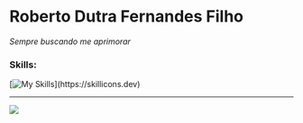 # Roberto Dutra Fernandes Filho

*Sempre buscando me aprimorar*

### Skills:

[![My Skills](https://skillicons.dev/icons?i=python,c,html,css,git,)](https://skillicons.dev)

---
<a href="https://www.linkedin.com/in/roberto-dutra-2791a6270/" target="_blank"><img src="https://img.shields.io/badge/-LinkedIn-%230077B5?style=for-the-badge&logo=linkedin&logoColor=white" target="_blank"></a>
